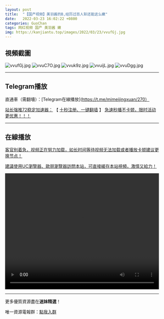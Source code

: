 ```yaml
---
layout: post
title:  "【国产视频】美羽酱的B,经历过百人斩还能这么嫩"
date:   2022-03-23 16:02:22 +0800
categories: GuoChan
tags: 网红视频 国产 美羽酱 嫩
img: https://kanjiantu.top/images/2022/03/23/vvufGj.jpg
---
```



## 視頻截圖

![vvufGj.jpg](https://kanjiantu.top/images/2022/03/23/vvufGj.jpg)
![vvuC7O.jpg](https://kanjiantu.top/images/2022/03/23/vvuC7O.jpg)
![vvuk9z.jpg](https://kanjiantu.top/images/2022/03/23/vvuk9z.jpg)
![vvuijL.jpg](https://kanjiantu.top/images/2022/03/23/vvuijL.jpg)
![vvuDgg.jpg](https://kanjiantu.top/images/2022/03/23/vvuDgg.jpg)

* * *
## Telegram播放

直通車（需翻墻）：[Telegram在線播放](https://t.me/mimeijingxuan/270）


<u>站长强推72稳定加速器：</u> 【 [十秒注册、一键翻墙](https://www.mimei.blog/skip/vpn.html) 】
<u>  急速秒播不卡顿，限时活动更优惠！！！</u>
* * *
## 在線播放
<u>客官别着急，视频正在努力加载，如长时间等待视频无法加载或者播放卡顿建议更换节点！</u>

<u>建議使用UC瀏覽器、歐朋瀏覽器訪問本站，可直接緩存本站視頻，激情又給力！</u>
<center><video src="https://cdn.publer.io/uploads/videos/6247f8c1db279731bbdeafdc/5cd286220c18ae6143db14392539a13d.mp4" width="100%" height="380px" controls="controls"></video></center>



* * *
更多優質資源盡在**迷妹精選**！

唯一資源電報群：[點我入群](https://t.me/mimeijingxuan)


